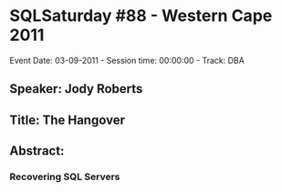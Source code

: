 # SQLSaturday #88 - Western Cape 2011
Event Date: 03-09-2011 - Session time: 00:00:00 - Track: DBA
## Speaker: Jody Roberts
## Title: The Hangover 
## Abstract:
### Recovering SQL Servers
